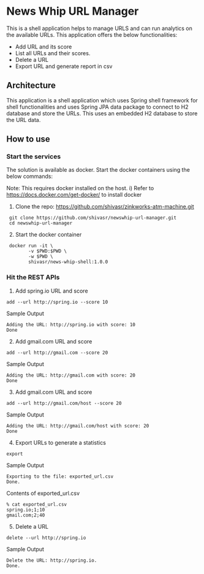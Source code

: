 # News Whip URL Manager
This is a shell application helps to manage URLS and can run analytics on the available URLs. This application offers 
the below functionalities:
* Add URL and its score
* List all URLs and their scores.
* Delete a URL
* Export URL and generate report in csv

## Architecture
This application is a shell application which uses Spring shell framework for shell functionalities and uses Spring JPA 
data package to connect to H2 database and store the URLs. This uses an embedded H2 database to store the URL data.

## How to use
### Start the services
The solution is available as docker. Start the docker containers using the below commands:

Note: This requires docker installed on the host.
i) Refer to https://docs.docker.com/get-docker/ to install docker

1. Clone the repo:  https://github.com/shivasr/zinkworks-atm-machine.git
```shell
 git clone https://github.com/shivasr/newswhip-url-manager.git
 cd newswhip-url-manager
```
2. Start the docker container
```shell
 docker run -it \
        -v $PWD:$PWD \
        -w $PWD \
        shivasr/news-whip-shell:1.0.0
```

### Hit the REST APIs
1. Add spring.io URL and score
```shell
add --url http://spring.io --score 10
```
Sample Output
```shell
Adding the URL: http://spring.io with score: 10
Done
```

2. Add gmail.com URL and score
```shell
add --url http://gmail.com --score 20
```
Sample Output
```shell
Adding the URL: http://gmail.com with score: 20
Done
```

3. Add gmail.com URL and score
```shell
add --url http://gmail.com/host --score 20
```
Sample Output
```shell
Adding the URL: http://gmail.com/host with score: 20
Done

```
4. Export URLs to generate a statistics
```shell
export
```

Sample Output
```shell
Exporting to the file: exported_url.csv
Done.
```

Contents of exported_url.csv
```shell
% cat exported_url.csv 
spring.io;1;10
gmail.com;2;40
```
5. Delete a URL
```shell
delete --url http://spring.io
```
Sample Output
```shell
Delete the URL: http://spring.io.
Done.
```